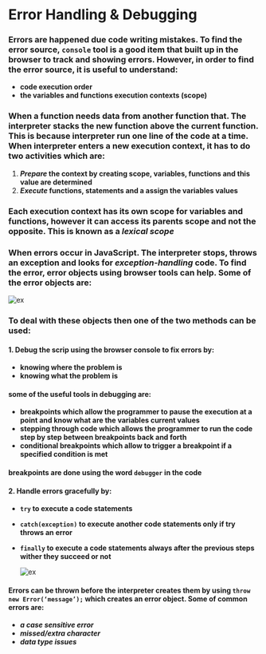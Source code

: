 # Error Handling & Debugging
### Errors are happened due code writing mistakes. To find the error source, `console` tool is a good item that built up in the browser to track and showing errors. However, in order to find the error source, it is useful to understand: 
  - **code execution order** 
  - **the variables and functions execution contexts (scope)**
### When a function needs data from another function that. The interpreter stacks the new function above the current function. This is because interpreter run one line of the code at a time. When interpreter enters a new execution context, it has to do two activities which are:
  1. **_Prepare_ the context by creating scope, variables, functions and this value are determined**
  2. **_Execute_ functions, statements and a assign the variables values**
### Each execution context has its own scope for variables and functions, however it can access its parents scope and not the opposite. This is known as a **_lexical scope_**
### When errors occur in JavaScript. The interpreter stops, throws an exception and looks for **_exception-handling_** code. To find the error, error objects using browser tools can help. Some of the error objects are:

![ex](https://i.ibb.co/7NtHqC3/1.jpg)

### To deal with these objects then one of the two methods can be used:
#### 1. Debug the scrip using the browser console to fix errors by:
  - **knowing where the problem is**
  - **knowing what the problem is**
#### some of the useful tools in debugging are:
  - **breakpoints which allow the programmer to pause the execution at a point and know what are the variables current values**
  - **stepping through code which allows the programmer to run the code step by step between breakpoints back and forth**
  - **conditional breakpoints which allow to trigger a breakpoint if a specified condition is met**
#### breakpoints are done using the word `debugger` in the code
#### 2. Handle errors gracefully by:
  - **`try` to execute a code statements**
  - **`catch(exception)` to execute another code statements only if try throws an error**
  - **`finally` to execute a code statements always after the previous steps wither they succeed or not**

    ![ex](https://i.ibb.co/ZKz7Jt9/2.jpg)

#### Errors can be thrown before the interpreter creates them by using `throw new Error(‘message’);` which creates an error object. Some of common errors are:
  - **_a case sensitive error_**
  - **_missed/extra character_**
  - **_data type issues_**
